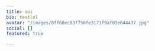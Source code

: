 ```yaml
---
title: aoi
bio: testlol
avatar: "/images/0ff60ec83f750fe3171f9af03e644437.jpg"
social: []
featured: true

---
```

